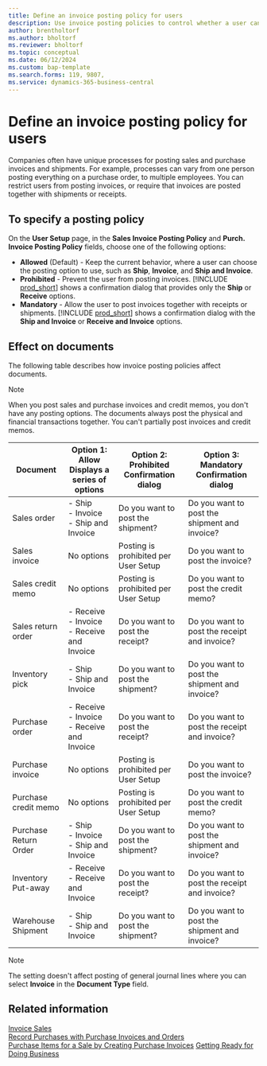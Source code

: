 ```yaml
---
title: Define an invoice posting policy for users
description: Use invoice posting policies to control whether a user can post sales and purchase invoices.
author: brentholtorf
ms.author: bholtorf
ms.reviewer: bholtorf
ms.topic: conceptual
ms.date: 06/12/2024
ms.custom: bap-template
ms.search.forms: 119, 9807, 
ms.service: dynamics-365-business-central
---
```


# Define an invoice posting policy for users

Companies often have unique processes for posting sales and purchase invoices and shipments. For example, processes can vary from one person posting everything on a purchase order, to multiple employees. You can restrict users from posting invoices, or require that invoices are posted together with shipments or receipts.

## To specify a posting policy

On the **User Setup** page, in the **Sales Invoice Posting Policy** and **Purch. Invoice Posting Policy** fields, choose one of the following options:

* **Allowed** (Default) - Keep the current behavior, where a user can choose the posting option to use, such as **Ship**, **Invoice**, and **Ship and Invoice**. 
* **Prohibited** - Prevent the user from posting invoices. [!INCLUDE [prod_short](includes/prod_short.md)] shows a confirmation dialog that provides only the **Ship** or **Receive** options.
* **Mandatory** - Allow the user to post invoices together with receipts or shipments. [!INCLUDE [prod_short](includes/prod_short.md)] shows a confirmation dialog with the **Ship and Invoice** or **Receive and Invoice** options.

## Effect on documents

The following table describes how invoice posting policies affect documents.

> [!NOTE]
> When you post sales and purchase invoices and credit memos, you don't have any posting options. The documents always post the physical and financial transactions together. You can't partially post invoices and credit memos.

|Document | Option 1: Allow <br>Displays a series of options| Option 2: Prohibited <br>Confirmation dialog | Option 3: Mandatory <br>Confirmation dialog|
|--|--|--|--|
|Sales order |- Ship <br>- Invoice <br>- Ship and Invoice |Do you want to post the shipment? |Do you want to post the shipment and invoice?|
|Sales invoice|No options| Posting is prohibited per User Setup|Do you want to post the invoice?|
|Sales credit memo|No options|Posting is prohibited per User Setup|Do you want to post the credit memo?|
|Sales return order |- Receive <br>- Invoice <br>- Receive and Invoice |Do you want to post the receipt? |Do you want to post the receipt and invoice?|
|Inventory pick |- Ship <br>- Ship and Invoice |Do you want to post the shipment? |Do you want to post the shipment and invoice?|
|Purchase order |- Receive <br>- Invoice <br>- Receive and Invoice |Do you want to post the receipt? |Do you want to post the receipt and invoice?|
|Purchase invoice|No options|Posting is prohibited per User Setup|Do you want to post the invoice?|
|Purchase credit memo|No options|Posting is prohibited per User Setup|Do you want to post the credit memo?|
|Purchase Return Order |- Ship <br>- Invoice <br>- Ship and Invoice |Do you want to post the shipment? |Do you want to post the shipment and invoice?|
|Inventory Put-away |- Receive <br>- Receive and Invoice |Do you want to post the receipt? |Do you want to post the receipt and invoice?|
|Warehouse Shipment |- Ship <br>- Ship and Invoice | Do you want to post the shipment? |Do you want to post the shipment and invoice?|

   > [!Note]
   > The setting doesn't affect posting of general journal lines where you can select **Invoice** in the **Document Type** field.

## Related information

[Invoice Sales](sales-how-invoice-sales.md)  
[Record Purchases with Purchase Invoices and Orders](purchasing-how-record-purchases.md)  
[Purchase Items for a Sale by Creating Purchase Invoices](purchasing-how-purchase-products-sale.md)
[Getting Ready for Doing Business](ui-get-ready-business.md)  
